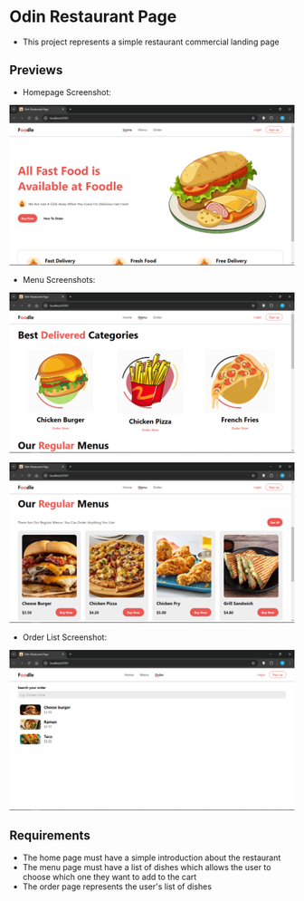 # Odin Restaurant Page

- This project represents a simple restaurant commercial landing page

## Previews

- Homepage Screenshot:

![homepage screenshot](./src/assets/previews/homepage.png)

- Menu Screenshots:

![best delivered section screenshot](./src/assets/previews/best-delivered.png)

![menu screenshot](./src/assets/previews/menu.png)

- Order List Screenshot:

![order list screenshot](./src/assets/previews/order-list.png)

## Requirements

- The home page must have a simple introduction about the restaurant
- The menu page must have a list of dishes which allows the user to choose which one they want to add to the cart
- The order page represents the user's list of dishes
